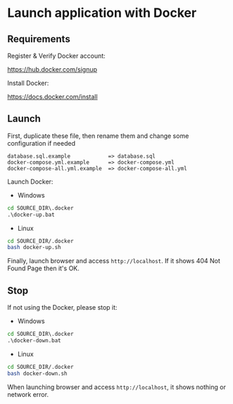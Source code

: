 # Launch application with Docker

## Requirements

Register & Verify Docker account:

https://hub.docker.com/signup

Install Docker:

https://docs.docker.com/install

## Launch

First, duplicate these file, then rename them and change some configuration if needed

```
database.sql.example            => database.sql
docker-compose.yml.example      => docker-compose.yml
docker-compose-all.yml.example  => docker-compose-all.yml
``` 

Launch Docker:

- Windows

```cmd
cd SOURCE_DIR\.docker
.\docker-up.bat
```

- Linux

```bash
cd SOURCE_DIR/.docker
bash docker-up.sh
```

Finally, launch browser and access `http://localhost`. If it shows 404 Not Found Page then it's OK.

## Stop

If not using the Docker, please stop it:

- Windows

```cmd
cd SOURCE_DIR\.docker
.\docker-down.bat
```

- Linux

```bash
cd SOURCE_DIR/.docker
bash docker-down.sh
```

When launching browser and access `http://localhost`, it shows nothing or network error.
